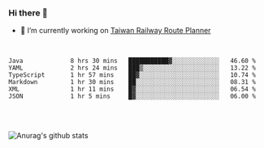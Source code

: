 ### Hi there 👋

- 🔭 I’m currently working on [Taiwan Railway Route Planner](https://github.com/Taiwan-Railway-Route-Planner)

<br/>

<!--START_SECTION:waka-->

```text
Java             8 hrs 30 mins   ███████████▓░░░░░░░░░░░░░   46.60 %
YAML             2 hrs 24 mins   ███▒░░░░░░░░░░░░░░░░░░░░░   13.22 %
TypeScript       1 hr 57 mins    ██▓░░░░░░░░░░░░░░░░░░░░░░   10.74 %
Markdown         1 hr 30 mins    ██░░░░░░░░░░░░░░░░░░░░░░░   08.31 %
XML              1 hr 11 mins    █▓░░░░░░░░░░░░░░░░░░░░░░░   06.54 %
JSON             1 hr 5 mins     █▓░░░░░░░░░░░░░░░░░░░░░░░   06.00 %
```

<!--END_SECTION:waka-->

<br/>
<br/>

![Anurag's github stats](https://github-readme-stats.vercel.app/api?username=DepickereSven&show_icons=true&theme=tokyonight)



<!--
**DepickereSven/DepickereSven** is a ✨ _special_ ✨ repository because its `README.md` (this file) appears on your GitHub profile.

Here are some ideas to get you started:

- 🔭 I’m currently working on ...
- 🌱 I’m currently learning ...
- 👯 I’m looking to collaborate on ...
- 🤔 I’m looking for help with ...
- 💬 Ask me about ...
- 📫 How to reach me: ...
- 😄 Pronouns: ...
- ⚡ Fun fact: ...
-->
